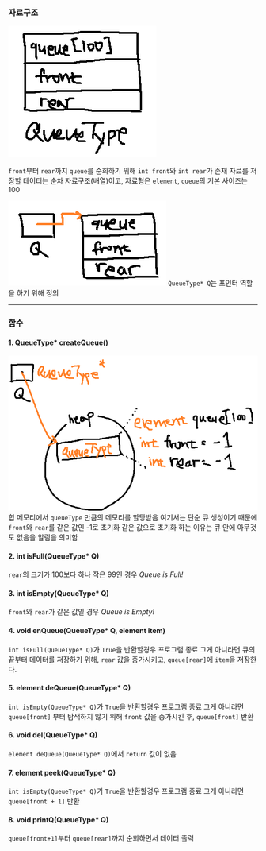 ### 자료구조
![QueueType](assets\QueueType.png)

`front`부터 `rear`까지 `queue`를 순회하기 위해 `int front`와 `int rear`가 존재
자료를 저장할 데이터는 순차 자료구조(배열)이고, 자료형은 `element`, `queue`의 기본 사이즈는 100

![Q](assets\Q.png)
`QueueType* Q`는 포인터 역할을 하기 위해 정의

---
### 함수
#### 1. QueueType* createQueue()
![Q](assets\createQueue.png)
힙 메모리에서 `queueType` 만큼의 메모리를 할당받음
여기서는 단순 큐 생성이기 때문에 `front`와 `rear`를 같은 값인 -1로 초기화
같은 값으로 초기화 하는 이유는 큐 안에 아무것도 없음을 알림을 의미함

#### 2. int isFull(QueueType* Q)
`rear`의 크기가 100보다 하나 작은 99인 경우 *Queue is Full!*

#### 3. int isEmpty(QueueType* Q)
`front`와 `rear`가 같은 값일 경우 *Queue is Empty!*

#### 4. void enQueue(QueueType* Q, element item)
`int isFull(QueueType* Q)`가 `True`을 반환할경우 프로그램 종료
그게 아니라면 큐의 끝부터 데이터를 저장하기 위해, `rear` 값을 증가시키고, `queue[rear]`에 `item`을 저장한다.

#### 5. element deQueue(QueueType* Q)
`int isEmpty(QueueType* Q)`가 `True`을 반환할경우 프로그램 종료
그게 아니라면 `queue[front]` 부터 탐색하지 않기 위해 `front` 값을 증가시킨 후, `queue[front]` 반환

#### 6. void del(QueueType* Q)
`element deQueue(QueueType* Q)`에서 `return` 값이 없음

#### 7. element peek(QueueType* Q)
`int isEmpty(QueueType* Q)`가 `True`을 반환할경우 프로그램 종료
그게 아니라면 `queue[front + 1]` 반환

#### 8. void printQ(QueueType* Q)
`queue[front+1]`부터 `queue[rear]`까지 순회하면서 데이터 출력